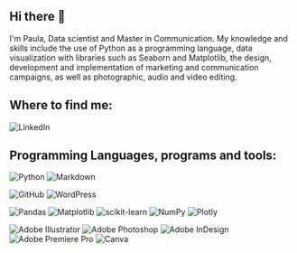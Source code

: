 ## Hi there 👋

<!--
**Pauts3/Pauts3** is a ✨ _special_ ✨ repository because its `README.md` (this file) appears on your GitHub profile. -->

I'm Paula, Data scientist and Master in Communication. My knowledge and skills include the use of Python as a programming language, data visualization with libraries such as Seaborn and Matplotlib, the design, development and implementation of marketing and communication campaigns, as well as photographic, audio and video editing.

## Where to find me: 

![LinkedIn]([https://img.shields.io/badge/linkedin-%230077B5.svg?style=for-the-badge&logo=linkedin&logoColor=white](https://www.linkedin.com/in/paula-trujillo-sanchez-2114ba16a/))


## Programming Languages, programs and tools: 

![Python](https://img.shields.io/badge/python-3670A0?style=for-the-badge&logo=python&logoColor=ffdd54)  ![Markdown](https://img.shields.io/badge/markdown-%23000000.svg?style=for-the-badge&logo=markdown&logoColor=white)  

![GitHub](https://img.shields.io/badge/github-%23121011.svg?style=for-the-badge&logo=github&logoColor=white)  ![WordPress](https://img.shields.io/badge/WordPress-%23117AC9.svg?style=for-the-badge&logo=WordPress&logoColor=white)

![Pandas](https://img.shields.io/badge/pandas-%23150458.svg?style=for-the-badge&logo=pandas&logoColor=white)  ![Matplotlib](https://img.shields.io/badge/Matplotlib-%23ffffff.svg?style=for-the-badge&logo=Matplotlib&logoColor=black)  ![scikit-learn](https://img.shields.io/badge/scikit--learn-%23F7931E.svg?style=for-the-badge&logo=scikit-learn&logoColor=white)  ![NumPy](https://img.shields.io/badge/numpy-%23013243.svg?style=for-the-badge&logo=numpy&logoColor=white)  ![Plotly](https://img.shields.io/badge/Plotly-%233F4F75.svg?style=for-the-badge&logo=plotly&logoColor=white)  

![Adobe Illustrator](https://img.shields.io/badge/adobe%20illustrator-%23FF9A00.svg?style=for-the-badge&logo=adobe%20illustrator&logoColor=white)  ![Adobe Photoshop](https://img.shields.io/badge/adobe%20photoshop-%2331A8FF.svg?style=for-the-badge&logo=adobe%20photoshop&logoColor=white)  ![Adobe InDesign](https://img.shields.io/badge/Adobe%20InDesign-49021F?style=for-the-badge&logo=adobeindesign&logoColor=white)  ![Adobe Premiere Pro](https://img.shields.io/badge/Adobe%20Premiere%20Pro-9999FF.svg?style=for-the-badge&logo=Adobe%20Premiere%20Pro&logoColor=white)  ![Canva](https://img.shields.io/badge/Canva-%2300C4CC.svg?style=for-the-badge&logo=Canva&logoColor=white)
